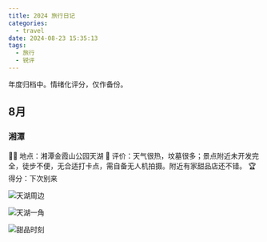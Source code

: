```yaml
---
title: 2024 旅行日记
categories:
  - travel
date: 2024-08-23 15:35:13
tags:
  - 旅行
  - 锐评
---
```

年度归档中。情绪化评分，仅作备份。

## 8月

### 湘潭

🫵🏻 地点：湘潭金霞山公园天湖
🤡 评价：天气很热，坟墓很多；景点附近未开发完全，徒步不便，无合适打卡点，需自备无人机拍摄。附近有家甜品店还不错。
🏆 得分：下次别来

<!-- more -->

![天湖周边](https://s2.loli.net/2024/08/23/KQMTdXCclD5OqGy.jpg)

![天湖一角](https://s2.loli.net/2024/08/23/hD9BFTw1YZ34x2U.jpg)

![甜品时刻](https://s2.loli.net/2024/08/23/i2OYXUtbzr9ye5L.jpg)
